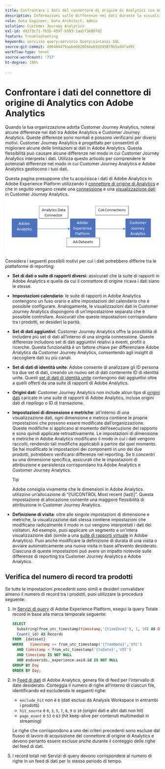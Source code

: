 ```yaml
---
title: Confrontare i dati del connettore di origine di Analytics con Adobe Analytics
description: Informazioni sulle differenze nei dati durante la visualizzazione di rapporti simili in Adobe Analytics e Customer Journey Analytics.
role: Data Engineer, Data Architect, Admin
solution: Customer Journey Analytics
exl-id: dd273c71-fb5b-459f-b593-1aa5f3e897d2
feature: Troubleshooting
keywords: servizio query;servizio Query;sintassi SQL
source-git-commit: d96404479aabe6020566e693245879b5ad4fad9c
workflow-type: tm+mt
source-wordcount: '717'
ht-degree: 100%

---
```


# Confrontare i dati del connettore di origine di Analytics con Adobe Analytics

Quando la tua organizzazione adotta Customer Journey Analytics, noterai alcune differenze nei dati tra Adobe Analytics e Customer Journey Analytics. Queste differenze sono normali e possono verificarsi per diversi motivi. Customer Journey Analytics è progettato per consentirti di migliorare alcune delle limitazioni ai dati in Adobe Analytics. Questa flessibilità può causare alcune differenze nel modo in cui Customer Journey Analytics interpreta i dati. Utilizza questo articolo per comprendere le potenziali differenze nel modo in cui Customer Journey Analytics e Adobe Analytics gestiscono i tuoi dati.

Questa pagina presuppone che tu acquisisca i dati di Adobe Analytics in Adobe Experience Platform utilizzando il [connettore di origine di Analytics](https://experienceleague.adobe.com/docs/experience-platform/sources/ui-tutorials/create/adobe-applications/analytics.html?lang=it) e che in seguito vengano create una [connessione](/help/connections/overview.md) e una [visualizzazione dati](/help/data-views/data-views.md) in Customer Journey Analytics.

![I dati fluiscono da Adobe Analytics attraverso il connettore dati verso Adobe Experience Platform e Customer Journey Analytics utilizzando le connessioni di quest’ultimo.](assets/compare.png)

Considera i seguenti possibili motivi per cui i dati potrebbero differire tra le piattaforme di reporting:

* **Set di dati o suite di rapporti diversi**: assicurati che la suite di rapporti in Adobe Analytics e quella da cui il connettore di origine ricava i dati siano le stesse.
* **Impostazioni calendario**: le suite di rapporti in Adobe Analytics contengono un fuso orario e altre impostazioni del calendario che è possibile configurare. Analogamente, le visualizzazioni dati in Customer Journey Analytics dispongono di un’impostazione separata che è possibile controllare. Assicurati che queste impostazioni corrispondano tra i prodotti, se desideri la parità.
* **Set di dati aggiuntivi**: Customer Journey Analytics offre la possibilità di includere più set di dati all’interno di una singola connessione. Queste differenze includono set di dati aggiuntivi relativi a eventi, profili o ricerche. Questa funzionalità è un fattore chiave per differenziare Adobe Analytics da Customer Journey Analytics, consentendo agli insight di raccogliere dati su più canali.
* **Set di dati di identità unite**: Adobe consente di analizzare gli ID persona tra due set di dati, creando un nuovo set di dati contenente ID di identità unite. Questi [set di dati di identità unite](/help/stitching/overview.md) contengono dati aggiuntivi oltre a quelli offerti da una suite di rapporti di Adobe Analytics.
* **Origini dati**: Customer Journey Analytics non include alcun tipo di [origini dati](https://experienceleague.adobe.com/it/docs/analytics/import/data-sources/overview) caricate in una suite di rapporti di Adobe Analytics, incluse origini dati di riepilogo o ID di transazione.
* **Impostazioni di dimensione e metriche**: all’interno di una visualizzazione dati, ogni dimensione e metrica contiene le proprie impostazioni che possono essere modificate dall’organizzazione. Queste modifiche si applicano al momento dell’esecuzione del rapporto e sono quindi applicate retroattivamente. Le impostazioni di dimensione e metriche in Adobe Analytics modificano il modo in cui i dati vengono raccolti, rendendo tali modifiche applicabili a partire dal quel momento. Se hai modificato le impostazioni dei componenti in uno dei due prodotti, potrebbero verificarsi differenze nel reporting. Se ti concentri su una dimensione specifica, assicurati che le impostazioni di attribuzione e persistenza corrispondano tra Adobe Analytics e Customer Journey Analytics.

  >[!TIP]
  >
  >Adobe consiglia vivamente che le dimensioni in Adobe Analytics utilizzino un’allocazione di “[!UICONTROL Most recent (last)]”. Questa impostazione di allocazione consente una maggiore flessibilità di attribuzione in Customer Journey Analytics.

* **Definizione di visita**: oltre alle singole impostazioni di dimensione e metriche, la visualizzazione dati stessa contiene impostazioni che modificano radicalmente il modo in cui vengono interpretati i dati dei visitatori. Ad esempio, puoi applicare un segmento a un’intera visualizzazione dati (simile a una [suite di rapporti virtuale](https://experienceleague.adobe.com/it/docs/analytics/components/virtual-report-suites/vrs-about) in Adobe Analytics). Puoi anche modificare la definizione di durata di una visita o avviare automaticamente una nuova visita in base all’evento desiderato. Ciascuna di queste impostazioni può avere un impatto notevole sulle differenze di reporting tra Customer Journey Analytics e Adobe Analytics.

## Verifica del numero di record tra prodotti

Se tutte le impostazioni precedenti sono simili e desideri convalidare almeno il numero di record tra i prodotti, puoi utilizzare la procedura seguente:

1. In [Servizi di query](https://experienceleague.adobe.com/it/docs/experience-platform/query/home) di Adobe Experience Platform, esegui la query Totale record in base alla marca temporale seguente:

   ```sql
   SELECT
     Substring(from_utc_timestamp(timestamp,'{timeZone}'), 1, 10) AS Day,
     Count(_id) AS Records
   FROM  {dataset}
   WHERE   timestamp >= from_utc_timestamp('{fromDate}','UTC')
     AND timestamp < from_utc_timestamp('{toDate}','UTC')
     AND timestamp IS NOT NULL
     AND enduserids._experience.aaid.id IS NOT NULL
   GROUP BY Day
   ORDER BY Day;
   ```

1. In [Feed di dati](https://experienceleague.adobe.com/it/docs/analytics/export/analytics-data-feed/data-feed-overview) di Adobe Analytics, genera file di feed per l’intervallo di date desiderato. Conteggia il numero di righe all’interno di ciascun file, identificando ed escludendo le seguenti righe:

   * `exclude_hit` non è `0` (dati esclusi da Analysis Workspace in entrambi i prodotti)
   * `hit_source` è `0`, `3`, `5`, `7`, `8`, `9` o `10` (origini dati e altri dati non hit)
   * `page_event` è `53` o `63` (hit keep-alive per contenuti multimediali in streaming)

   Le righe che corrispondono a uno dei criteri precedenti sono escluse dal flusso di lavoro di acquisizione del connettore di origine di Analytics e devono pertanto essere escluse anche durante il conteggio delle righe del feed di dati.

1. I record totali nei Servizi di query devono corrispondere al numero di righe in un feed di dati per lo stesso periodo di tempo.
